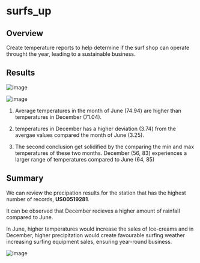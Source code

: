 # surfs_up

## Overview

Create temperature reports to help determine if the surf shop can operate throught the year, leading to a sustainable business.

## Results

![image](https://user-images.githubusercontent.com/100053788/167340514-d4d11818-a295-419f-b882-cc059775a339.png)

![image](https://user-images.githubusercontent.com/100053788/167340607-af7d5b9c-86ea-477f-bc19-e87493b3be1f.png)

1. Average temperatures in the month of June (74.94) are higher than temperatures in December (71.04).

2. temperatures in December has a higher deviation (3.74) from the avergae values compared the month of June (3.25).

3. The second conclusion get solidified by the comparing the min and max temperatures of these two months.
December (56, 83) experiences a larger range of temperatures compared to June (64, 85)

## Summary

We can review the precipation results for the station that has the highest number of records, **US00519281**. 

It can be observed that December recieves a higher amount of rainfall compared to June.

In June, higher temperatures would increase the sales of Ice-creams and in December, higher precipitation would create favourable surfing weather increasing surfing equipment sales, ensuring year-round business. 

![image](https://user-images.githubusercontent.com/100053788/167342339-49ee015b-826c-46d3-9399-18bbb1148c7e.png)
